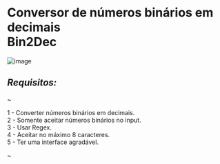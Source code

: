 **<h1>Conversor de números binários em decimais<br>Bin2Dec**</h1>

![image](https://github.com/user-attachments/assets/fbe7cee5-c83b-4002-830f-9ac48f9a4bfd)

*<h2>Requisitos:</h2>*

  ~<p>1 - Converter números binários em decimais.<br>
  2 - Somente aceitar números binários no input.<br>
  3 - Usar Regex.<br>
  4 - Aceitar no máximo 8 caracteres.<br>
  5 - Ter uma interface agradável.
  </p>~
